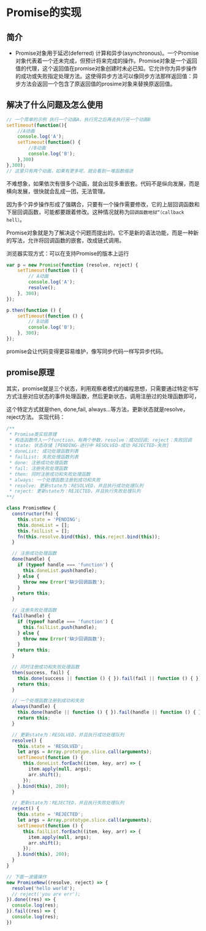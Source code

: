 <!--
 * @Author: tangKa
 * @Date: 2020-05-11 09:36:57
 * @LastEditors: tangKa
 * @LastEditTime: 2020-05-11 09:38:16
 * @Description: file content
 -->

# Promise的实现

## 简介

- Promise对象用于延迟(deferred) 计算和异步(asynchronous)。一个Promise对象代表着一个还未完成，但预计将来完成的操作。Promise对象是一个返回值的代理，这个返回值在promise对象创建时未必已知。它允许你为异步操作的成功或失败指定处理方法。这使得异步方法可以像同步方法那样返回值：异步方法会返回一个包含了原返回值的prosime对象来替换原返回值。

## 解决了什么问题及怎么使用

```javascript
// 一个简单的示例 执行一个动画A，执行完之后再去执行另一个动画B
setTimeout(function(){
    //A动画
    console.log('A');
    setTimeout(function() {
        //B动画
        console.log('B');
    },300)
},300);
// 这里只有两个动画，如果有更多呢，就会看到一堆函数缩进
```

不难想象，如果依次有很多个动画，就会出现多重嵌套。代码不是纵向发展，而是横向发展，很快就会乱成一团，无法管理。

因为多个异步操作形成了强耦合，只要有一个操作需要修改，它的上层回调函数和下层回调函数，可能都要跟着修改。这种情况就称为`回调函数地狱“（callback hell）`。

Promise对象就是为了解决这个问题而提出的。它不是新的语法功能，而是一种新的写法，允许将回调函数的嵌套，改成链式调用。 

浏览器实现方式：可以在支持Promise的版本上运行

```javascript
var p = new Promise(function (resolve, reject) {
    setTimeout(function () {
        // A动画
        console.log('A');
        resolve();
    }, 300);
});

p.then(function () {
    setTimeout(function () {
        // B动画
        console.log('B');
    }, 300);
});
```
promise会让代码变得更容易维护，像写同步代码一样写异步代码。

## promise原理

其实，promise就是三个状态，利用观察者模式的编程思想，只需要通过特定书写方式注册对应状态的事件处理函数，然后更新状态，调用注册过的处理函数即可，

这个特定方式就是then, done,fail, always...等方法，更新状态就是resolve，reject方法。
实现代码：

```javascript
/**
 * Promise类实现原理
 * 构造函数传入一个function，有两个参数，resolve：成功回调; reject：失败回调
 * state: 状态存储 [PENDING-进行中 RESOLVED-成功 REJECTED-失败]
 * doneList: 成功处理函数列表
 * failList: 失败处理函数列表
 * done: 注册成功处理函数
 * fail: 注册失败处理函数
 * then: 同时注册成功和失败处理函数
 * always: 一个处理函数注册到成功和失败
 * resolve: 更新state为：RESOLVED，并且执行成功处理队列
 * reject: 更新state为：REJECTED，并且执行失败处理队列
**/

class PromiseNew {
  constructor(fn) {
    this.state = 'PENDING';
    this.doneList = [];
    this.failList = [];
    fn(this.resolve.bind(this), this.reject.bind(this));
  }

  // 注册成功处理函数
  done(handle) {
    if (typeof handle === 'function') {
      this.doneList.push(handle);
    } else {
      throw new Error('缺少回调函数');
    }
    return this;
  }

  // 注册失败处理函数
  fail(handle) {
    if (typeof handle === 'function') {
      this.failList.push(handle);
    } else {
      throw new Error('缺少回调函数');
    }
    return this;
  }

  // 同时注册成功和失败处理函数
  then(success, fail) {
    this.done(success || function () { }).fail(fail || function () { });
    return this;
  }

  // 一个处理函数注册到成功和失败
  always(handle) {
    this.done(handle || function () { }).fail(handle || function () { });
    return this;
  }

  // 更新state为：RESOLVED，并且执行成功处理队列
  resolve() {
    this.state = 'RESOLVED';
    let args = Array.prototype.slice.call(arguments);
    setTimeout(function () {
      this.doneList.forEach((item, key, arr) => {
        item.apply(null, args);
        arr.shift();
      });
    }.bind(this), 200);
  }

  // 更新state为：REJECTED，并且执行失败处理队列
  reject() {
    this.state = 'REJECTED';
    let args = Array.prototype.slice.call(arguments);
    setTimeout(function () {
      this.failList.forEach((item, key, arr) => {
        item.apply(null, args);
        arr.shift();
      });
    }.bind(this), 200);
  }
}

// 下面一波骚操作
new PromiseNew((resolve, reject) => {
  resolve('hello world');
  // reject('you are err');
}).done((res) => {
  console.log(res);
}).fail((res) => {
  console.log(res);
})
```